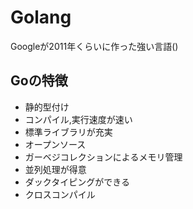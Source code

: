 # Golang

Googleが2011年くらいに作った強い言語()

## Goの特徴

* 静的型付け
* コンパイル,実行速度が速い
* 標準ライブラリが充実
* オープンソース
* ガーベジコレクションによるメモリ管理
* 並列処理が得意
* ダックタイピングができる
* クロスコンパイル

